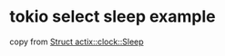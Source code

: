 # tokio select sleep example

copy from [Struct actix::clock::Sleep](https://actix.rs/actix/actix/clock/struct.Sleep.html)
